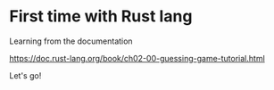 # First time with Rust lang

Learning from the documentation

https://doc.rust-lang.org/book/ch02-00-guessing-game-tutorial.html

Let's go!
